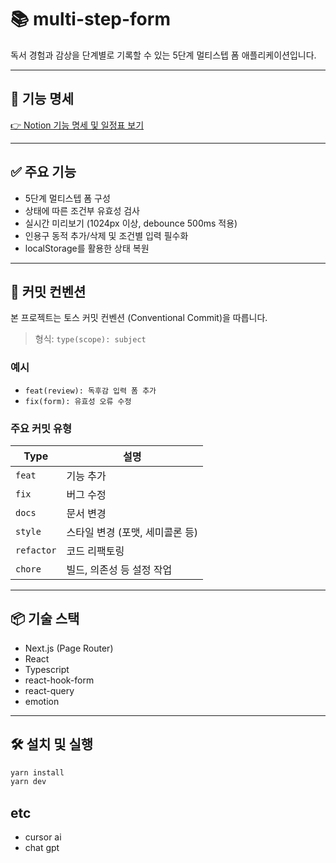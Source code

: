 # 📚 multi-step-form

독서 경험과 감상을 단계별로 기록할 수 있는 5단계 멀티스텝 폼 애플리케이션입니다.

---

## 📄 기능 명세

[👉 Notion 기능 명세 및 일정표 보기](https://paint-wish-848.notion.site/Multi-Step-Form-229bb4cced1f804598cef6807feeadea)

---

## ✅ 주요 기능

- 5단계 멀티스텝 폼 구성
- 상태에 따른 조건부 유효성 검사
- 실시간 미리보기 (1024px 이상, debounce 500ms 적용)
- 인용구 동적 추가/삭제 및 조건별 입력 필수화
- localStorage를 활용한 상태 복원

---

## 💬 커밋 컨벤션

본 프로젝트는 토스 커밋 컨벤션 (Conventional Commit)을 따릅니다.

> 형식: `type(scope): subject`

### 예시

- `feat(review): 독후감 입력 폼 추가`
- `fix(form): 유효성 오류 수정`

### 주요 커밋 유형

| Type       | 설명                            |
| ---------- | ------------------------------- |
| `feat`     | 기능 추가                       |
| `fix`      | 버그 수정                       |
| `docs`     | 문서 변경                       |
| `style`    | 스타일 변경 (포맷, 세미콜론 등) |
| `refactor` | 코드 리팩토링                   |
| `chore`    | 빌드, 의존성 등 설정 작업       |

---

## 📦 기술 스택

- Next.js (Page Router)
- React
- Typescript
- react-hook-form
- react-query
- emotion

---

## 🛠 설치 및 실행

```bash
yarn install
yarn dev
```

## etc

- cursor ai
- chat gpt 
